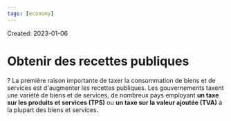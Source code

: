 ```yaml
---
tags: [economy] 
---
```

Created: 2023-01-06

# Obtenir des recettes publiques
?
La première raison importante de taxer la consommation de biens et de services est d'augmenter les recettes publiques. Les gouvernements taxent une variété de biens et de services, de nombreux pays employant **un taxe sur les produits et services (TPS)** ou **un taxe sur la valeur ajoutée (TVA)** à la plupart des biens et services.
<!--SR:!2023-05-25,74,210-->


